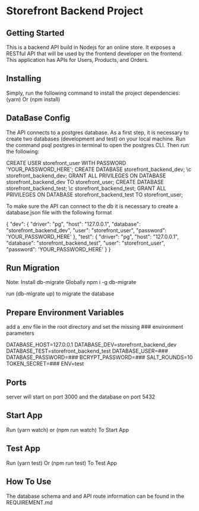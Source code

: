 # Storefront Backend Project

## Getting Started

This is a backend API build in Nodejs for an online store. It exposes a RESTful API that will be used by the frontend developer on the frontend.
This application has APIs for Users, Products, and Orders.

## Installing

Simply, run the following command to install the project dependencies:
(yarn) Or (npm install)

## DataBase Config

The API connects to a postgres database. As a first step, it is necessary to create two databases (development and test) on your local machine. Run the command psql postgres in terminal to open the postgres CLI. Then run the following:

CREATE USER storefront_user WITH PASSWORD 'YOUR_PASSWORD_HERE';
CREATE DATABASE storefront_backend_dev;
\c storefront_backend_dev;
GRANT ALL PRIVILEGES ON DATABASE storefront_backend_dev TO storefront_user;
CREATE DATABASE storefront_backend_test;
\c storefront_backend_test;
GRANT ALL PRIVILEGES ON DATABASE storefront_backend_test TO storefront_user;

To make sure the API can connect to the db it is necessary to create a database.json file with the following format

{
  "dev": {
    "driver": "pg",
    "host": "127.0.0.1",
    "database": "storefront_backend_dev",
    "user": "storefront_user",
    "password": 'YOUR_PASSWORD_HERE'
  },
  "test": {
    "driver": "pg",
    "host": "127.0.0.1",
    "database": "storefront_backend_test",
    "user": "storefront_user",
    "password": 'YOUR_PASSWORD_HERE'
  }
}

## Run Migration

Note: Install db-migrate Globally
npm i -g db-migrate

run (db-migrate up) to migrate the database

## Prepare Environment Variables

add a .env file in the root directory and set the missing ### environment parameters

DATABASE_HOST=127.0.0.1
DATABASE_DEV=storefront_backend_dev
DATABASE_TEST=storefront_backend_test
DATABASE_USER=###
DATABASE_PASSWORD=###
BCRYPT_PASSWORD=###
SALT_ROUNDS=10
TOKEN_SECRET=###
ENV=test

## Ports

server will start on port 3000 and the database on port 5432

## Start App

Run (yarn watch) or (npm run watch) To Start App

## Test App

Run (yarn test) Or (npm run test) To Test App

## How To Use 

The database schema and and API route information can be found in the REQUIREMENT.md
